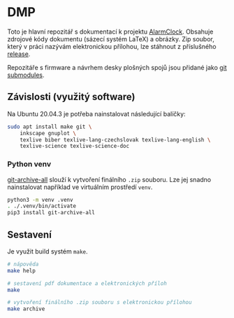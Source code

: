 # DMP
Toto je hlavní repozitář s dokumentací k projektu [AlarmClock](https://github.com/ondras12345/AlarmClock).
Obsahuje zdrojové kódy dokumentu (sázecí systém LaTeX) a obrázky. Zip soubor,
který v práci nazývám elektronickou přílohou, lze stáhnout  z příslušného
[release](https://github.com/ondras12345/AlarmClock-doc/releases).

Repozitáře s firmware a návrhem desky plošných spojů jsou přidané jako
[git submodules](https://git-scm.com/book/en/v2/Git-Tools-Submodules).

## Závislosti (využitý software)
Na Ubuntu 20.04.3 je potřeba nainstalovat následující balíčky:
```sh
sudo apt install make git \
    inkscape gnuplot \
    texlive biber texlive-lang-czechslovak texlive-lang-english \
    texlive-science texlive-science-doc
```

### Python venv
[git-archive-all](https://github.com/Kentzo/git-archive-all) slouží
k vytvoření finálního `.zip` souboru. Lze jej snadno nainstalovat například ve
virtuálním prostředí `venv`.
```sh
python3 -m venv .venv
. ./.venv/bin/activate
pip3 install git-archive-all
```

## Sestavení
Je využit build systém `make`.
```sh
# nápověda
make help

# sestavení pdf dokumentace a elektronických příloh
make

# vytvoření finálního .zip souboru s elektronickou přílohou
make archive
```
